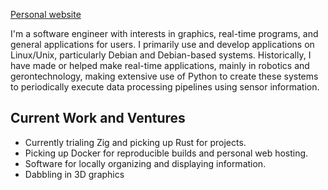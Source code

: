 [Personal website](https://wcyates.xyz)

I'm a software engineer with interests in graphics, real-time programs, and general applications for users.
I primarily use and develop applications on Linux/Unix, particularly Debian and Debian-based systems.
Historically, I have made or helped make real-time applications, mainly in robotics and gerontechnology, making extensive use of Python to create these systems to periodically execute data processing pipelines using sensor information.

## Current Work and Ventures
* Currently trialing Zig and picking up Rust for projects.
* Picking up Docker for reproducible builds and personal web hosting.
* Software for locally organizing and displaying information.
* Dabbling in 3D graphics
